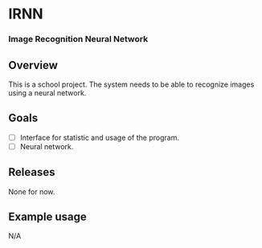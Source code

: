 # IRNN
### Image Recognition Neural Network

## Overview
This is a school project. The system needs to be able to recognize images using a neural network.

## Goals
- [ ] Interface for statistic and usage of the program.
- [ ] Neural network.

## Releases
None for now.

## Example usage
N/A
